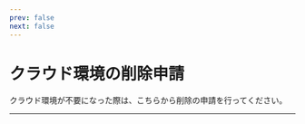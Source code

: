 ```yaml
---
prev: false
next: false
---
```


# クラウド環境の削除申請

クラウド環境が不要になった際は、こちらから削除の申請を行ってください。

---
<br>
<FormDeleteAccount/>